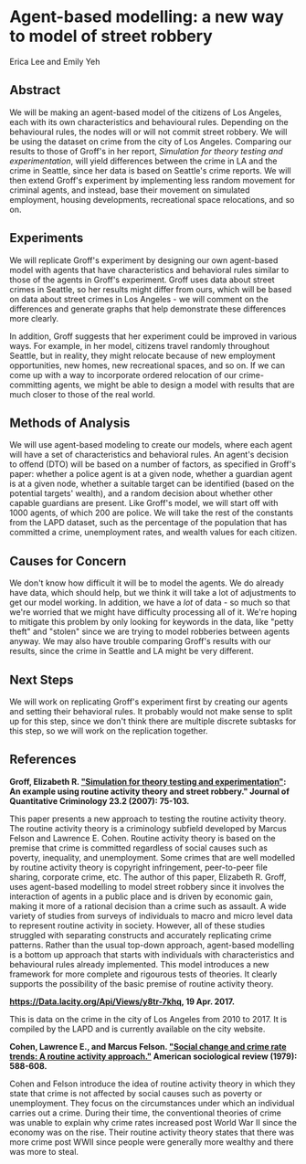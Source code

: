 # Agent-based modelling: a new way to model of street robbery
Erica Lee and Emily Yeh

## Abstract
We will be making an agent-based model of the citizens of Los Angeles, each with its own characteristics and behavioural rules. Depending on the behavioural rules, the nodes will or will not commit street robbery. We will be using the dataset on crime from the city of Los Angeles. Comparing our results to those of Groff's in her report, *Simulation for theory testing and experimentation*, will yield differences between the crime in LA and the crime in Seattle, since her data is based on Seattle's crime reports. We will then extend Groff's experiment by implementing less random movement for criminal agents, and instead, base their movement on simulated employment, housing developments, recreational space relocations, and so on.

## Experiments

We will replicate Groff's experiment by designing our own agent-based model with agents that have characteristics and behavioral rules similar to those of the agents in Groff's experiment. Groff uses data about street crimes in Seattle, so her results might differ from ours, which will be based on data about street crimes in Los Angeles - we will comment on the differences and generate graphs that help demonstrate these differences more clearly.

In addition, Groff suggests that her experiment could be improved in various ways. For example, in her model, citizens travel randomly throughout Seattle, but in reality, they might relocate because of new employment opportunities, new homes, new recreational spaces, and so on. If we can come up with a way to incorporate ordered relocation of our crime-committing agents, we might be able to design a model with results that are much closer to those of the real world.

## Methods of Analysis

We will use agent-based modeling to create our models, where each agent will have a set of characteristics and behavioral rules. An agent's decision to offend (DTO) will be based on a number of factors, as specified in Groff's paper: whether a police agent is at a given node, whether a guardian agent is at a given node, whether a suitable target can be identified (based on the potential targets' wealth), and a random decision about whether other capable guardians are present. Like Groff's model, we will start off with 1000 agents, of which 200 are police. We will take the rest of the constants from the LAPD dataset, such as the percentage of the population that has committed a crime, unemployment rates, and wealth values for each citizen.

## Causes for Concern

We don't know how difficult it will be to model the agents. We do already have data, which should help, but we think it will take a lot of adjustments to get our model working. In addition, we have a *lot* of data - so much so that we're worried that we might have difficulty processing all of it. We're hoping to mitigate this problem by only looking for keywords in the data, like "petty theft" and "stolen" since we are trying to model robberies between agents anyway. We may also have trouble comparing Groff's results with our results, since the crime in Seattle and LA might be very different.

## Next Steps

We will work on replicating Groff's experiment first by creating our agents and setting their behavioral rules. It probably would not make sense to split up for this step, since we don't think there are multiple discrete subtasks for this step, so we will work on the replication together.

## References
**Groff, Elizabeth R. ["Simulation for theory testing and experimentation"](https://link.springer.com/article/10.1007/s10940-006-9021-z): An example using routine activity theory and street robbery." Journal of Quantitative Criminology 23.2 (2007): 75-103.**

This paper presents a new approach to testing the routine activity theory. The routine activity theory is a criminology subfield developed by Marcus Felson and Lawrence E. Cohen. Routine activity theory is based on the premise that crime is committed regardless of social causes such as poverty, inequality, and unemployment. Some crimes that are well modelled by routine activity theory is copyright infringement, peer-to-peer file sharing, corporate crime, etc. The author of this paper, Elizabeth R. Groff, uses agent-based modelling to model street robbery since it involves the interaction of agents in a public place and is driven by economic gain, making it more of a rational decision than a crime such as assault. A wide variety of studies from surveys of individuals to macro and micro level data to represent routine activity in society. However, all of these studies struggled with separating constructs and accurately replicating crime patterns. Rather than the usual top-down approach, agent-based modelling is a bottom up approach that starts with individuals with characteristics and behavioural rules already implemented. This model introduces a new framework for more complete and rigourous tests of theories. It clearly supports the possibility of the basic premise of routine activity theory.

**https://Data.lacity.org/Api/Views/y8tr-7khq, 19 Apr. 2017.**

This is data on the crime in the city of Los Angeles from 2010 to 2017. It is compiled by the LAPD and is currently available on the city website.

**Cohen, Lawrence E., and Marcus Felson. ["Social change and crime rate trends: A routine activity approach."](http://www.jstor.org/stable/2094589) American sociological review (1979): 588-608.**

Cohen and Felson introduce the idea of routine activity theory in which they state that crime is not affected by social causes such as poverty or unemployment. They focus on the circumstances under which an individual carries out a crime. During their time, the conventional theories of crime was unable to explain why crime rates increased post World War II since the economy was on the rise. Their routine activity theory states that there was more crime post WWII since people were generally more wealthy and there was more to steal.

